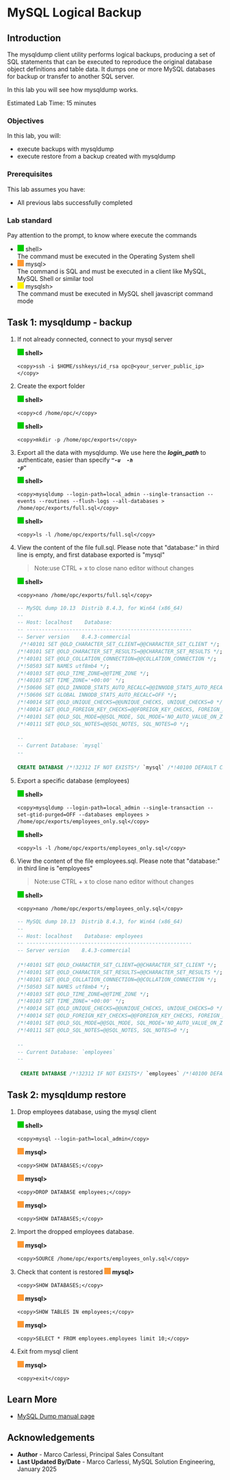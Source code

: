 # MySQL Logical Backup

## Introduction
The mysqldump client utility performs logical backups, producing a set of SQL statements that can be executed to reproduce the original database object definitions and table data. It dumps one or more MySQL databases for backup or transfer to another SQL server. 

In this lab you will see how mysqldump works.

Estimated Lab Time: 15 minutes

### Objectives
In this lab, you will:
* execute backups with mysqldump 
* execute restore from a backup created with mysqldump 

### Prerequisites

This lab assumes you have:
- All previous labs successfully completed

### Lab standard

Pay attention to the prompt, to know where execute the commands 
* ![green-dot](./images/green-square.jpg) shell>  
  The command must be executed in the Operating System shell
* ![orange-dot](./images/orange-square.jpg) mysql>  
  The command is SQL and must be executed in a client like MySQL, MySQL Shell or similar tool
* ![yellow-dot](./images/yellow-square.jpg) mysqlsh>  
  The command must be executed in MySQL shell javascript command mode


## Task 1: mysqldump - backup

1. If not already connected, connect to your mysql server

    **![green-dot](./images/green-square.jpg) shell>**  
    ```
    <copy>ssh -i $HOME/sshkeys/id_rsa opc@<your_server_public_ip></copy>
    ```

2. Create the export folder

    **![green-dot](./images/green-square.jpg) shell>**  
    ```
    <copy>cd /home/opc/</copy>
    ```

    **![green-dot](./images/green-square.jpg) shell>**  
    ```
    <copy>mkdir -p /home/opc/exports</copy>
    ```

3. Export all the data with mysqldump. We use here the ***login_path*** to authenticate, easier than specify ***<code>"-u <user> -h <host> -p"</code>***

    **![green-dot](./images/green-square.jpg) shell>**  
    ```
    <copy>mysqldump --login-path=local_admin --single-transaction --events --routines --flush-logs --all-databases > /home/opc/exports/full.sql</copy>
    ```

    **![green-dot](./images/green-square.jpg) shell>**  
    ```
    <copy>ls -l /home/opc/exports/full.sql</copy>
    ```

3. View the content of the file full.sql. 
   Please note that "database:" in third line is empty, and first database exported is "mysql"
   > Note:use CTRL + x to close nano editor without changes

   **![green-dot](./images/green-square.jpg) shell>**  
   ```
   <copy>nano /home/opc/exports/full.sql</copy>
   ```

   ```sql
   -- MySQL dump 10.13  Distrib 8.4.3, for Win64 (x86_64)
   --
   -- Host: localhost    Database: 
   -- ------------------------------------------------------
   -- Server version	8.4.3-commercial
    /*!40101 SET @OLD_CHARACTER_SET_CLIENT=@@CHARACTER_SET_CLIENT */;
   /*!40101 SET @OLD_CHARACTER_SET_RESULTS=@@CHARACTER_SET_RESULTS */;
   /*!40101 SET @OLD_COLLATION_CONNECTION=@@COLLATION_CONNECTION */;
   /*!50503 SET NAMES utf8mb4 */;
   /*!40103 SET @OLD_TIME_ZONE=@@TIME_ZONE */;
   /*!40103 SET TIME_ZONE='+00:00' */;
   /*!50606 SET @OLD_INNODB_STATS_AUTO_RECALC=@@INNODB_STATS_AUTO_RECALC */;
   /*!50606 SET GLOBAL INNODB_STATS_AUTO_RECALC=OFF */;
   /*!40014 SET @OLD_UNIQUE_CHECKS=@@UNIQUE_CHECKS, UNIQUE_CHECKS=0 */;
   /*!40014 SET @OLD_FOREIGN_KEY_CHECKS=@@FOREIGN_KEY_CHECKS, FOREIGN_KEY_CHECKS=0 */;
   /*!40101 SET @OLD_SQL_MODE=@@SQL_MODE, SQL_MODE='NO_AUTO_VALUE_ON_ZERO' */;
   /*!40111 SET @OLD_SQL_NOTES=@@SQL_NOTES, SQL_NOTES=0 */;

   --
   -- Current Database: `mysql`
   --

   CREATE DATABASE /*!32312 IF NOT EXISTS*/ `mysql` /*!40100 DEFAULT CHARACTER SET utf8mb4 COLLATE utf8mb4_0900_ai_ci */ /*!80016 DEFAULT ENCRYPTION='N' */;
   ```

4. Export a specific database (employees)

    **![green-dot](./images/green-square.jpg) shell>**  
    ```
    <copy>mysqldump --login-path=local_admin --single-transaction --set-gtid-purged=OFF --databases employees > /home/opc/exports/employees_only.sql</copy>
    ```

    **![green-dot](./images/green-square.jpg) shell>**  
    ```
    <copy>ls -l /home/opc/exports/employees_only.sql</copy>
    ```

5. View  the content of the file employees.sql.
   Please note that "database:" in third line is "employees" 
   > Note:use CTRL + x to close nano editor without changes

   **![green-dot](./images/green-square.jpg) shell>**  
   ```
   <copy>nano /home/opc/exports/employees_only.sql</copy>
   ```

   ```sql
   -- MySQL dump 10.13  Distrib 8.4.3, for Win64 (x86_64)
   --
   -- Host: localhost    Database: employees
   -- ------------------------------------------------------
   -- Server version	8.4.3-commercial

   /*!40101 SET @OLD_CHARACTER_SET_CLIENT=@@CHARACTER_SET_CLIENT */;
   /*!40101 SET @OLD_CHARACTER_SET_RESULTS=@@CHARACTER_SET_RESULTS */;
   /*!40101 SET @OLD_COLLATION_CONNECTION=@@COLLATION_CONNECTION */;
   /*!50503 SET NAMES utf8mb4 */;
   /*!40103 SET @OLD_TIME_ZONE=@@TIME_ZONE */;
   /*!40103 SET TIME_ZONE='+00:00' */;
   /*!40014 SET @OLD_UNIQUE_CHECKS=@@UNIQUE_CHECKS, UNIQUE_CHECKS=0 */;
   /*!40014 SET @OLD_FOREIGN_KEY_CHECKS=@@FOREIGN_KEY_CHECKS, FOREIGN_KEY_CHECKS=0 */;
   /*!40101 SET @OLD_SQL_MODE=@@SQL_MODE, SQL_MODE='NO_AUTO_VALUE_ON_ZERO' */;
   /*!40111 SET @OLD_SQL_NOTES=@@SQL_NOTES, SQL_NOTES=0 */;

   --
   -- Current Database: `employees`
   --

    CREATE DATABASE /*!32312 IF NOT EXISTS*/ `employees` /*!40100 DEFAULT CHARACTER SET utf8mb4 COLLATE utf8mb4_0900_ai_ci */ /*!80016 DEFAULT ENCRYPTION='N' */;
    ```

## Task 2: mysqldump restore 

1. Drop employees database, using the mysql client

    **![green-dot](./images/green-square.jpg) shell>**  
    ```
    <copy>mysql --login-path=local_admin</copy>
    ```

    **![orange-dot](./images/orange-square.jpg) mysql>**
    ```
    <copy>SHOW DATABASES;</copy>
    ```

    **![orange-dot](./images/orange-square.jpg) mysql>**
    ```
    <copy>DROP DATABASE employees;</copy>
    ```

    **![orange-dot](./images/orange-square.jpg) mysql>**
    ```
    <copy>SHOW DATABASES;</copy>
    ```

2. Import the dropped employees database.

    **![orange-dot](./images/orange-square.jpg) mysql>**
    ```
    <copy>SOURCE /home/opc/exports/employees_only.sql</copy>
    ```

3. Check that content is restored
    **![orange-dot](./images/orange-square.jpg) mysql>**
    ```
    <copy>SHOW DATABASES;</copy>
    ```

    **![orange-dot](./images/orange-square.jpg) mysql>**
    ```
    <copy>SHOW TABLES IN employees;</copy>
    ```

    **![orange-dot](./images/orange-square.jpg) mysql>**
    ```
    <copy>SELECT * FROM employees.employees limit 10;</copy>
    ```

7. Exit from mysql client

    **![orange-dot](./images/orange-square.jpg) mysql>**
    ```
    <copy>exit</copy>
    ```
    
## Learn More
* [MySQL Dump manual page](https://dev.mysql.com/doc/refman/8.0/en/mysqldump.html)

## Acknowledgements

* **Author** - Marco Carlessi, Principal Sales Consultant
* **Last Updated By/Date** - Marco Carlessi, MySQL Solution Engineering, January 2025

